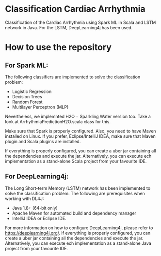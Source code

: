 # Classification Cardiac Arrhythmia
Classification of the Cardiac Arrhythmia using Spark ML in Scala and LSTM network in Java. For the LSTM, DeepLearning4j has been used. 

# How to use the repository
## For Spark ML: 
The following classifiers are implemented to solve the classification problem:
- Logistic Regression
- Decision Trees
- Random Forest
- Multilayer Perceptron (MLP)

Nevertheless, we implemnted H2O = Sparkling Water version too. Take a look at ArrhythmiaPredictionH2O.scala class for this. 

Make sure that Spark is properly configured. Also, you need to have Maven installed on Linux. If you prefer, Eclipse/IntelliJ IDEA, make sure that Maven plugin and Scala plugins are installed.  

If everything is properly configured, you can create a uber jar containing all the dependencies and execute the jar. Alternatively, you can execute ech implementation as a stand-alone Scala project from your favourite IDE. 


## For DeepLearning4j: 
The Long Short-term Memory (LSTM) network has been implemented to solve the classification problem. The following are prerequisites when working with DL4J:
- Java 1.8+ (64-bit only)
- Apache Maven for automated build and dependency manager
- IntelliJ IDEA or Eclipse IDE.

For more information on how to configure DeepLearning4j, please refer to https://deeplearning4j.org/. If everything is properly configured, you can create a uber jar containing all the dependencies and execute the jar. Alternatively, you can execute ech implementation as a stand-alone Java project from your favourite IDE. 
